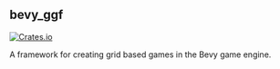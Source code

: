 ## bevy_ggf

[![Crates.io](https://img.shields.io/crates/v/bevy_ggf.svg)](https://crates.io/crates/bevy_ggf)
    
A framework for creating grid based games in the Bevy game engine.


